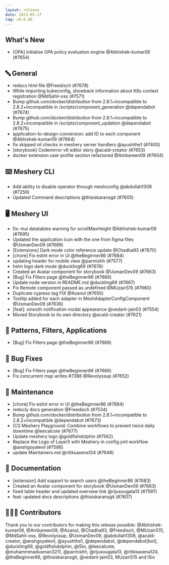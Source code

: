 ```yaml
---
layout: release
date: 2023-05-17
tag: v0.6.88
---
```


## What's New

- [OPA] initialise OPA policy evaluation engine @Abhishek-kumar09 (#7654)

## 🔤 General

- redocs html file @Freedisch (#7678)
- While importing kubeconfig, showback information about K8s context registration @MdSahil-oss (#7571)
- Bump github.com/docker/distribution from 2.8.1+incompatible to 2.8.2+incompatible in /scripts/component_generation @dependabot (#7674)
- Bump github.com/docker/distribution from 2.8.1+incompatible to 2.8.2+incompatible in /scripts/component_updation @dependabot (#7675)
- application-to-design-conversion: add ID to each component @Abhishek-kumar09 (#7664)
- fix skipped nil checks in meshery server handlers @ayushthe1 (#7400)
- [storybook] Codemirror v6 editor story @acald-creator (#7653)
- docker extension user profile section refactored @Ambareen09 (#7604)

## ⌨️ Meshery CLI

- Add ability to disable operator through meshconfig @abdullah1308 (#7259)
- Updated Command descriptions @thisiskaransgit (#7605)

## 🖥 Meshery UI

- fix: mui datatables warning for scrollMaxHeight @Abhishek-kumar09 (#7695)
- Updated the application icon with the one from figma files @UsmanDev09 (#7689)
- [Extensions] Dark mode color reference update @Chadha93 (#7670)
- [chore] Fix eslint error in UI @theBeginner86 (#7684)
- updating header for mobile view @parmishh (#7577)
- helm logo dark mode @duckling69 (#7676)
- Created an Avatar component for storybook @UsmanDev09 (#7663)
- [Bug] Fix Filters page @theBeginner86 (#7668)
- Update node version in README.md @duckling69 (#7667)
- Fix Remote component passed as undefined @MUzairS15 (#7660)
- Duplicate cypress tag FIX @Azanul (#7655)
- Tooltip added for each adapter in MeshAdapterConfigComponent @UsmanDev09 (#7636)
- \[feat\]: smooth notification modal appearance @vedant-jain03 (#7554)
- Moved Storybook to its own directory @acald-creator (#7621)

## 🔋 Patterns, Filters, Applications

- [Bug] Fix Filters page @theBeginner86 (#7668)

## 🐛 Bug Fixes

- [Bug] Fix Filters page @theBeginner86 (#7668)
- Fix concurrent map writes #7386 @Revolyssup (#7652)

## 🧰 Maintenance

- [chore] Fix eslint error in UI @theBeginner86 (#7684)
- redocly docs generation @Freedisch (#7534)
- Bump github.com/docker/distribution from 2.8.1+incompatible to 2.8.2+incompatible @dependabot (#7673)
- [CI] Meshery Playground: Combine workflows to prevent twice daily downtime @leecalcote (#7677)
- Update meshery logo @goldfishdolphin (#7562)
- Replace the Logo of Layer5 with Meshery in config.yml workflow @anshgoyalevil (#7586)
- update Maintainers.md @ritiksaxena124 (#7648)

## 📖 Documentation

- [extension] Add support to search users @theBeginner86 (#7683)
- Created an Avatar component for storybook @UsmanDev09 (#7663)
- fixed table header and updated overview link @rijusougata13 (#7597)
- feat: updated docs descriptions @thisiskaransgit (#7607)

## 👨🏽‍💻 Contributors

Thank you to our contributors for making this release possible:
@Abhishek-kumar09, @Ambareen09, @Azanul, @Chadha93, @Freedisch, @MUzairS15, @MdSahil-oss, @Revolyssup, @UsmanDev09, @abdullah1308, @acald-creator, @anshgoyalevil, @ayushthe1, @dependabot, @dependabot[bot], @duckling69, @goldfishdolphin, @l5io, @leecalcote, @muhammmadusman3211, @parmishh, @rijusougata13, @ritiksaxena124, @theBeginner86, @thisiskaransgit, @vedant-jain03, MUzairS15 and l5io
